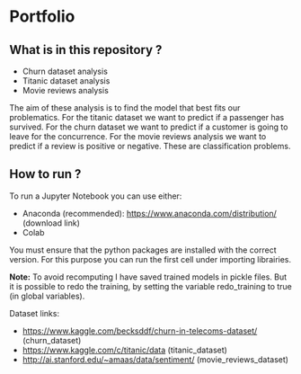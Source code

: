# Portfolio

## What is in this repository ? 
- Churn dataset analysis
- Titanic dataset analysis
- Movie reviews analysis

The aim of these analysis is to find the model that best fits our problematics. For the titanic dataset we want to predict if a passenger has survived. For the churn dataset we want to predict if a customer is going to leave for the concurrence. For the movie reviews analysis we want to predict if a review is positive or negative. These are classification problems.

## How to run ?
To run a Jupyter Notebook you can use either:
- Anaconda (recommended): https://www.anaconda.com/distribution/ (download link)
- Colab

You must ensure that the python packages are installed with the correct version. For this purpose you can run the first cell under importing librairies.

**Note:** To avoid recomputing I have saved trained models in pickle files. But it is possible to redo the training, by setting the variable redo_training to true (in global variables). 

Dataset links:
- https://www.kaggle.com/becksddf/churn-in-telecoms-dataset/ (churn_dataset)
- https://www.kaggle.com/c/titanic/data (titanic_dataset)
- http://ai.stanford.edu/~amaas/data/sentiment/ (movie_reviews_dataset)

